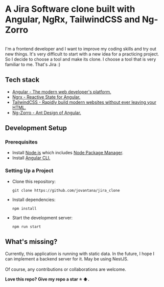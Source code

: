 # A Jira Software clone built with Angular, NgRx, TailwindCSS and Ng-Zorro
<br>
I'm a frontend developer and I want to improve my coding skills and try out new things. It's very difficult to start with a new idea for a practicing project. So I decide to choose a tool and make its clone. I choose a tool that is very familiar to me. That's Jira :)

## Tech stack
- [Angular - The modern web developer's platform.](https://angular.io/)
- [Ngrx - Reactive State for Angular.](https://ngrx.io/)
- [TailwindCSS - Rapidly build modern websites without ever leaving your HTML.](https://tailwindcss.com/)
- [Ng-Zorro - Ant Design of Angular.](https://ng.ant.design/)

## Development Setup
### Prerequisites
- Install  [Node.js](https://nodejs.org/)  which includes  [Node Package Manager](https://www.npmjs.com/get-npm).
- Install [Angular CLI.](https://angular.io/cli)
### Setting Up a Project
- Clone this repository:

      git clone https://github.com/jovantana/jira_clone

- Install dependencies:
  
      npm install

- Start the development server:

      npm run start

## What's missing?
Currently, this application is running with static data. In the future, I hope I can implement a backend server for it. May be using NestJS.
<br></br>
Of course, any contributions or collaborations are welcome.

**Love this repo? Give my repo a star  ⭐  ⬆️.**
